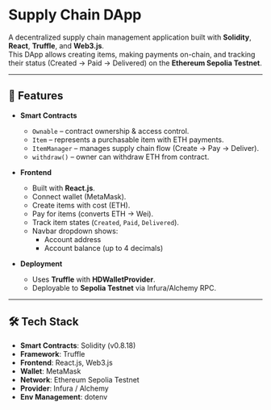 # Supply Chain DApp

A decentralized supply chain management application built with **Solidity**, **React**, **Truffle**, and **Web3.js**.  
This DApp allows creating items, making payments on-chain, and tracking their status (Created → Paid → Delivered) on the **Ethereum Sepolia Testnet**.

---

## 📌 Features

- **Smart Contracts**
  - `Ownable` – contract ownership & access control.
  - `Item` – represents a purchasable item with ETH payments.
  - `ItemManager` – manages supply chain flow (Create → Pay → Deliver).
  - `withdraw()` – owner can withdraw ETH from contract.

- **Frontend**
  - Built with **React.js**.
  - Connect wallet (MetaMask).
  - Create items with cost (ETH).
  - Pay for items (converts ETH → Wei).
  - Track item states (`Created`, `Paid`, `Delivered`).
  - Navbar dropdown shows:
    - Account address
    - Account balance (up to 4 decimals)

- **Deployment**
  - Uses **Truffle** with **HDWalletProvider**.
  - Deployable to **Sepolia Testnet** via Infura/Alchemy RPC.

---

## 🛠️ Tech Stack

- **Smart Contracts**: Solidity (v0.8.18)
- **Framework**: Truffle
- **Frontend**: React.js, Web3.js
- **Wallet**: MetaMask
- **Network**: Ethereum Sepolia Testnet
- **Provider**: Infura / Alchemy
- **Env Management**: dotenv

